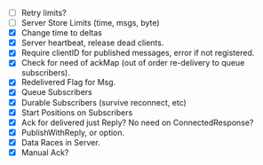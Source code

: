 
- [ ] Retry limits?
- [ ] Server Store Limits (time, msgs, byte)
- [X] Change time to deltas
- [X] Server heartbeat, release dead clients.
- [X] Require clientID for published messages, error if not registered.
- [X] Check for need of ackMap (out of order re-delivery to queue subscribers).
- [X] Redelivered Flag for Msg.
- [X] Queue Subscribers
- [X] Durable Subscribers (survive reconnect, etc)
- [X] Start Positions on Subscribers
- [X] Ack for delivered just Reply? No need on ConnectedResponse?
- [X] PublishWithReply, or option.
- [X] Data Races in Server.
- [X] Manual Ack?
